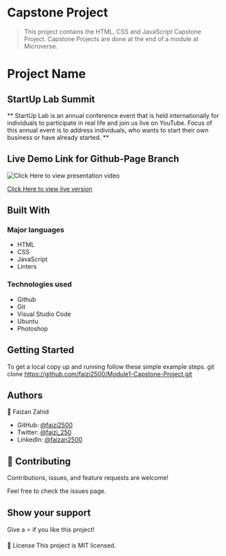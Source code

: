 # Capstone Project

> This project contains the HTML, CSS and JavaScript Capstone Project. Capstone Projects are done at the end of a module at Microverse.


# Project Name
## StartUp Lab Summit

** StartUp Lab is an annual conference event that is held internationally for individuals to participate in real life and join us live on YouTube. Focus of this annual event is to address individuals, who wants to start their own business or have already started. ** 

## Live Demo Link for Github-Page Branch

![Click Here to view presentation video](https://www.loom.com/share/44ab3ae3582e4eb6aa25ce0dfff240b5)

[Click Here to view live version](https://faizi2500.github.io/Module1-Capstone-Project/)
## Built With
### Major languages
- HTML
- CSS
- JavaScript
- Linters

### Technologies used
- Github
- Git
- Visual Studio Code
- Ubuntu
- Photoshop

## Getting Started
To get a local copy up and running follow these simple example steps.
git clone https://github.com/faizi2500/Module1-Capstone-Project.git


## Authors
👤 Faizan Zahid

- GitHub: [@faizi2500 ](https://github.com/faizi2500)
- Twitter: [@faizi_250 ](https://twitter.com/Faizy_250) 
- LinkedIn: [@faizan2500](www.linkedin.com/in/faizan2500)

## 🤝 Contributing
Contributions, issues, and feature requests are welcome!

Feel free to check the issues page.

## Show your support
Give a ⭐️ if you like this project!

📝 License
This project is MIT licensed.

